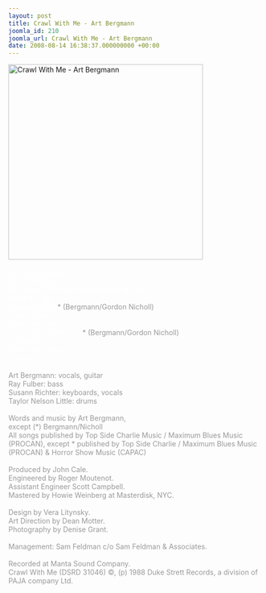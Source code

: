 ```yaml
---
layout: post
title: Crawl With Me - Art Bergmann
joomla_id: 210
joomla_url: Crawl With Me - Art Bergmann
date: 2008-08-14 16:38:37.000000000 +00:00
---
```

<img src="images/stories/album_covers/album_descriptions/art_bergmann-crawl_with_me.jpg" alt="Crawl With Me - Art Bergmann" title="Crawl With Me - Art Bergmann" style="border: 0px solid #000000; width: 387px; height: 388px" width="387" align="bottom" height="388" /><br />
<br />
<span style="color: #ffffff"> My Empty House<br />
Our Little Secret<br />
(We Want) The Most Wanted Man In Town<br />
Don&rsquo;t Be Late<br />
Runaway Train</span><span style="color: #999999">* (Bergmann/Gordon Nicholl)<br />
</span>
<span style="color: #ffffff">
Final Cliche<br />
Crawl With Me<br />
The Junkie Don&rsquo;t Care</span><span style="color: #999999">* (Bergmann/Gordon Nicholl)<br />
</span>
<span style="color: #ffffff">
Ill Repute<br />
Inside Your Love<br />
Charity</span><span style="color: #999999"><br />
<br />
Art Bergmann: vocals, guitar<br />
Ray Fulber: bass<br />
Susann Richter: keyboards, vocals<br />
Taylor Nelson Little: drums<br />
<br />
Words and music by Art Bergmann,<br />
except (*) Bergmann/Nicholl<br />
All songs published by Top Side Charlie Music / Maximum Blues Music (PROCAN), except * published by Top Side Charlie / Maximum Blues Music (PROCAN) &amp; Horror Show Music (CAPAC)<br />
<br />
Produced by John Cale.<br />
Engineered by Roger Moutenot.<br />
Assistant Engineer Scott Campbell.<br />
Mastered by Howie Weinberg at Masterdisk, NYC.<br />
<br />
Design by Vera Litynsky. <br />
Art Direction by Dean Motter. <br />
Photography by Denise Grant.<br />
<br />
Management: Sam Feldman c/o Sam Feldman &amp; Associates.<br />
<br />
Recorded at Manta Sound Company.<br />
Crawl With Me (DSRD 31046)
&copy;, (p) 1988 Duke Strett Records, a division of PAJA company Ltd.</span><br />

